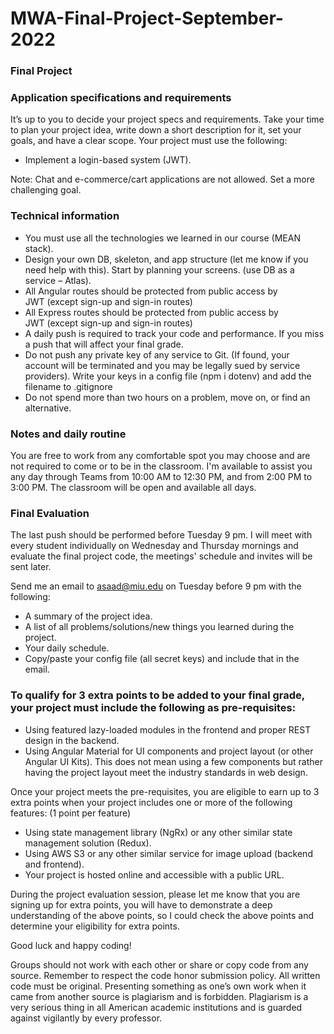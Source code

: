 # MWA-Final-Project-September-2022
### Final Project
### Application specifications and requirements
It’s up to you to decide your project specs and requirements. Take your time to plan your project idea, write down a short description for it, set your goals, and have a clear scope. Your project must use the following:  
* Implement a login-based system (JWT).  
  
Note: Chat and e-commerce/cart applications are not allowed. Set a more challenging goal.
  
### Technical information
* You must use all the technologies we learned in our course (MEAN stack).
* Design your own DB, skeleton, and app structure (let me know if you need help with this). Start by planning your screens. (use DB as a service – Atlas).
* All Angular routes should be protected from public access by JWT (except sign-up and sign-in routes)
* All Express routes should be protected from public access by JWT (except sign-up and sign-in routes)
* A daily push is required to track your code and performance. If you miss a push that will affect your final grade.
* Do not push any private key of any service to Git. (If found, your account will be terminated and you may be legally sued by service providers). Write your keys in a config file (npm i dotenv) and add the filename to .gitignore
* Do not spend more than two hours on a problem, move on, or find an alternative.
  
### Notes and daily routine
You are free to work from any comfortable spot you may choose and are not required to come or to be in the classroom. I'm available to assist you any day through Teams from 10:00 AM to 12:30 PM, and from 2:00 PM to 3:00 PM. The classroom will be open and available all days.
    
### Final Evaluation
The last push should be performed before Tuesday 9 pm. I will meet with every student individually on Wednesday and Thursday mornings and evaluate the final project code, the meetings' schedule and invites will be sent later. 
  
Send me an email to asaad@miu.edu on Tuesday before 9 pm with the following:
* A summary of the project idea.
* A list of all problems/solutions/new things you learned during the project. 
* Your daily schedule.
* Copy/paste your config file (all secret keys) and include that in the email.
  
### To qualify for 3 extra points to be added to your final grade, your project must include the following as pre-requisites:
* Using featured lazy-loaded modules in the frontend and proper REST design in the backend.
* Using Angular Material for UI components and project layout (or other Angular UI Kits). This does not mean using a few components but rather having the project layout meet the industry standards in web design.
  
Once your project meets the pre-requisites, you are eligible to earn up to 3 extra points when your project includes one or more of the following features: (1 point per feature)
* Using state management library (NgRx) or any other similar state management solution (Redux).
* Using AWS S3 or any other similar service for image upload (backend and frontend).
* Your project is hosted online and accessible with a public URL.
  
During the project evaluation session, please let me know that you are signing up for extra points, you will have to demonstrate a deep understanding of the above points, so I could check the above points and determine your eligibility for extra points.
  
Good luck and happy coding!
  
Groups should not work with each other or share or copy code from any source. Remember to respect the code honor submission policy. All written code must be original. Presenting something as one’s own work when it came from another source is plagiarism and is forbidden. Plagiarism is a very serious thing in all American academic institutions and is guarded against vigilantly by every professor. 
